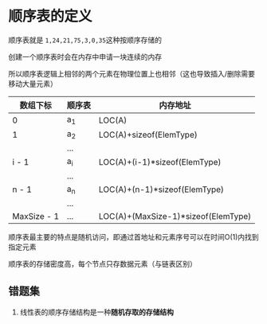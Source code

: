 # 顺序表的定义

顺序表就是 `1,24,21,75,3,0,35`这种按顺序存储的

创建一个顺序表时会在内存中申请一块连续的内存

所以顺序表逻辑上相邻的两个元素在物理位置上也相邻（这也导致插入/删除需要移动大量元素）

| 数组下标        | 顺序表           | 内存地址                                |
|-------------|---------------|-------------------------------------|
| 0           | a<sub>1</sub> | LOC(A)                              |
| 1           | a<sub>2</sub> | LOC(A)+sizeof(ElemType)             |
|             | ...           |                                     |
| i - 1       | a<sub>i</sub> | LOC(A)+(i-1)*sizeof(ElemType)       |
|             | ...           |                                     |
| n - 1       | a<sub>n</sub> | LOC(A)+(n-1)*sizeof(ElemType)       |
|             | ...           |                                     |
| MaxSize - 1 | ...           | LOC(A)+(MaxSize-1)*sizeof(ElemType) |

顺序表最主要的特点是随机访问，即通过首地址和元素序号可以在时间O(1)内找到指定元素

顺序表的存储密度高，每个节点只存数据元素（与链表区别）

## 错题集

1. 线性表的顺序存储结构是一种**随机存取的存储结构**